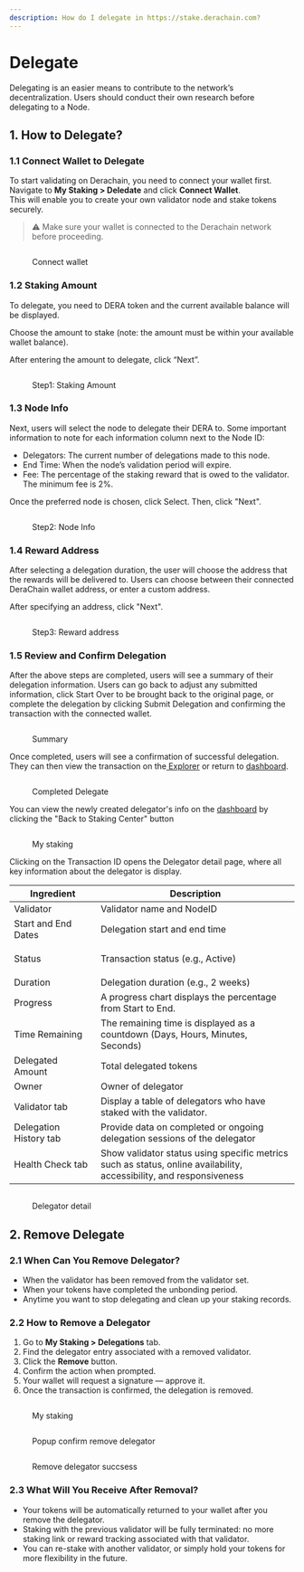 ```yaml
---
description: How do I delegate in https://stake.derachain.com?
---
```


# Delegate

Delegating is an easier means to contribute to the network’s decentralization. Users should conduct their own research before delegating to a Node.

## 1. How to Delegate?

### 1.1 Connect Wallet to Delegate

To start validating on Derachain, you need to connect your wallet first.\
Navigate to **My Staking > Deledate** and click **Connect Wallet**.\
This will enable you to create your own validator node and stake tokens securely.

> ⚠️ Make sure your wallet is connected to the Derachain network before proceeding.

<figure><img src="../.gitbook/assets/image (15).png" alt=""><figcaption><p>Connect wallet</p></figcaption></figure>

### 1.2 Staking Amount

To delegate, you need to DERA token and the current available balance will be displayed.

Choose the amount to stake (note: the amount must be within your available wallet balance).

After entering the amount to delegate, click “Next”.

<figure><img src="../.gitbook/assets/image (16).png" alt=""><figcaption><p>Step1: Staking Amount</p></figcaption></figure>

### 1.3 Node Info

Next, users will select the node to delegate their DERA to. Some important information to note for each information column next to the Node ID:

* Delegators: The current number of delegations made to this node.
* End Time: When the node’s validation period will expire.
* Fee: The percentage of the staking reward that is owed to the validator. The minimum fee is 2%.

Once the preferred node is chosen, click Select. Then, click "Next".

<figure><img src="../.gitbook/assets/image (17).png" alt=""><figcaption><p>Step2: Node Info</p></figcaption></figure>

### 1.4 Reward Address

After selecting a delegation duration, the user will choose the address that the rewards will be delivered to. Users can choose between their connected DeraChain wallet address, or enter a custom address.

After specifying an address, click "Next".

<figure><img src="../.gitbook/assets/image (23).png" alt=""><figcaption><p>Step3: Reward address</p></figcaption></figure>

### 1.5 Review and Confirm Delegation

After the above steps are completed, users will see a summary of their delegation information. Users can go back to adjust any submitted information, click Start Over to be brought back to the original page, or complete the delegation by clicking Submit Delegation and confirming the transaction with the connected wallet.

<figure><img src="../.gitbook/assets/image (24).png" alt=""><figcaption><p>Summary</p></figcaption></figure>

Once completed, users will see a confirmation of successful delegation. They can then view the transaction on the[ Explorer](https://trace.derachain.com/) or return to [dashboard](https://stake-stg.derachain.com/my-staking).

<figure><img src="../.gitbook/assets/image (25).png" alt=""><figcaption><p>Completed Delegate</p></figcaption></figure>

You can view the newly created delegator's info on the [dashboard](https://stake-stg.derachain.com/my-staking)  by clicking the "Back to Staking Center" button&#x20;

<figure><img src="../.gitbook/assets/image (28).png" alt=""><figcaption><p>My staking</p></figcaption></figure>

Clicking on the Transaction ID opens the Delegator detail page, where all key information about the delegator is display.

<table><thead><tr><th width="137.20001220703125">Ingredient</th><th>Description</th></tr></thead><tbody><tr><td>Validator</td><td>Validator name and NodeID</td></tr><tr><td>Start and End Dates</td><td>Delegation start and end time</td></tr><tr><td>Status</td><td><p></p><p>Transaction status (e.g., Active)</p></td></tr><tr><td>Duration</td><td>Delegation duration (e.g., 2 weeks)</td></tr><tr><td>Progress</td><td>A progress chart displays the percentage from Start to End.</td></tr><tr><td>Time Remaining</td><td>The remaining time is displayed as a countdown (Days, Hours, Minutes, Seconds)</td></tr><tr><td>Delegated Amount</td><td>Total delegated tokens</td></tr><tr><td>Owner</td><td>Owner of delegator</td></tr><tr><td>Validator tab</td><td>Display a table of delegators who have staked with the validator.</td></tr><tr><td>Delegation History tab</td><td>Provide data on completed or ongoing delegation sessions of the delegator</td></tr><tr><td>Health Check tab</td><td>Show validator status using specific metrics such as status, online availability, accessibility, and responsiveness</td></tr></tbody></table>

<figure><img src="../.gitbook/assets/image (29).png" alt=""><figcaption><p>Delegator detail</p></figcaption></figure>

## 2. Remove Delegate

### 2.1 When Can You Remove Delegator?

* When the validator has been removed from the validator set.
* When your tokens have completed the unbonding period.
* Anytime you want to stop delegating and clean up your staking records.

### 2.2 How to Remove a Delegator

1. Go to **My Staking > Delegations** tab.
2. Find the delegator entry associated with a removed validator.
3. Click the **Remove** button.
4. Confirm the action when prompted.
5. Your wallet will request a signature — approve it.
6. Once the transaction is confirmed, the delegation is removed.

<figure><img src="../.gitbook/assets/image (8).png" alt=""><figcaption><p>My staking</p></figcaption></figure>

<figure><img src="../.gitbook/assets/image (1) (1) (1) (1) (1).png" alt=""><figcaption><p>Popup confirm remove delegator</p></figcaption></figure>

<figure><img src="../.gitbook/assets/image (2) (1) (1) (1).png" alt=""><figcaption><p>Remove delegator succsess</p></figcaption></figure>

### 2.3 What Will You Receive After Removal?

* Your tokens will be automatically returned to your wallet after you remove the delegator.
* Staking with the previous validator will be fully terminated: no more staking link or reward tracking associated with that validator.
* You can re-stake with another validator, or simply hold your tokens for more flexibility in the future.




